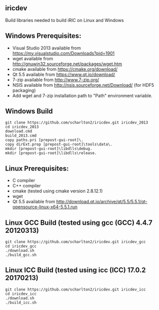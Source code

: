## iricdev

Build libraries needed to build iRIC on Linux and Windows

## Windows Prerequisites:

* Visual Studio 2013 available from https://my.visualstudio.com/Downloads?pid=1901
* wget available from http://gnuwin32.sourceforge.net/packages/wget.htm
* cmake available from https://cmake.org/download/
* Qt 5.5 available from https://www.qt.io/download/
* 7-zip available from http://www.7-zip.org/
* NSIS available from http://nsis.sourceforge.net/Download/ (for HDF5 packaging)
* Add wget and 7-zip installation path to "Path" environment variable.

## Windows Build

    git clone https://github.com/scharlton2/iricdev.git iricdev_2013
    cd iricdev_2013
    download.cmd
    build_2013.cmd
    copy paths.pri [prepost-gui-root]\.
    copy dirExt.prop [prepost-gui-root]\tools\data\.
    mkdir [prepost-gui-root]\libdlls\debug.
    mkdir [prepost-gui-root]\libdlls\release.

## Linux Prerequisites:

* C compiler
* C++ compiler
* cmake (tested using cmake version 2.8.12.1)
* wget
* Qt 5.5 available from http://download.qt.io/archive/qt/5.5/5.5.1/qt-opensource-linux-x64-5.5.1.run

## Linux GCC Build (tested using gcc (GCC) 4.4.7 20120313)

    git clone https://github.com/scharlton2/iricdev.git iricdev_gcc
    cd iricdev_gcc
    ./download.sh
    ./build_gcc.sh

## Linux ICC Build (tested using icc (ICC) 17.0.2 20170213)

    git clone https://github.com/scharlton2/iricdev.git iricdev_icc
    cd iricdev_icc
    ./download.sh
    ./build_icc.sh
